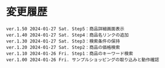 # 変更履歴

	ver.1.50 2024-01-27 Sat. Step5：商品詳細画面表示
	ver.1.40 2024-01-27 Sat. Step4：商品名リンクの追加
	ver.1.30 2024-01-27 Sat. Step3：検索条件の保持
	ver.1.20 2024-01-27 Sat. Step2：商品の価格検索
	ver.1.10 2024-01-26 Fri. Step1：商品のキーワード検索
	ver.1.00 2024-01-26 Fri. サンプルショッピングの取り込みと動作確認
